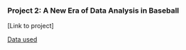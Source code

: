 ### Project 2: A New Era of Data Analysis in Baseball

[Link to project]

[Data used](https://baseballsavant.mlb.com/about)
